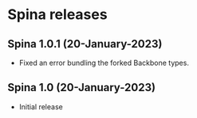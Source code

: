 # Spina releases

## Spina 1.0.1 (20-January-2023)

* Fixed an error bundling the forked Backbone types.


## Spina 1.0 (20-January-2023)

* Initial release
